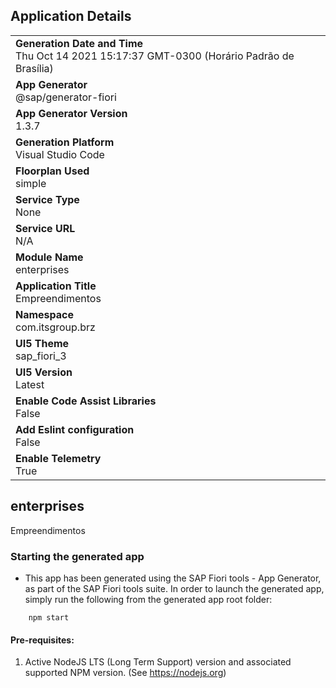 ## Application Details
|               |
| ------------- |
|**Generation Date and Time**<br>Thu Oct 14 2021 15:17:37 GMT-0300 (Horário Padrão de Brasília)|
|**App Generator**<br>@sap/generator-fiori|
|**App Generator Version**<br>1.3.7|
|**Generation Platform**<br>Visual Studio Code|
|**Floorplan Used**<br>simple|
|**Service Type**<br>None|
|**Service URL**<br>N/A
|**Module Name**<br>enterprises|
|**Application Title**<br>Empreendimentos|
|**Namespace**<br>com.itsgroup.brz|
|**UI5 Theme**<br>sap_fiori_3|
|**UI5 Version**<br>Latest|
|**Enable Code Assist Libraries**<br>False|
|**Add Eslint configuration**<br>False|
|**Enable Telemetry**<br>True|

## enterprises

Empreendimentos

### Starting the generated app

-   This app has been generated using the SAP Fiori tools - App Generator, as part of the SAP Fiori tools suite.  In order to launch the generated app, simply run the following from the generated app root folder:

```
    npm start
```

#### Pre-requisites:

1. Active NodeJS LTS (Long Term Support) version and associated supported NPM version.  (See https://nodejs.org)


